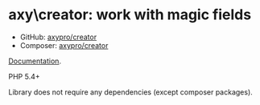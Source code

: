 # axy\creator: work with magic fields

* GitHub: [axypro/creator](https://github.com/axypro/creator)
* Composer: [axypro/creator](https://packagist.org/packages/axy/creator)

[Documentation](https://github.com/axypro/creator/blob/master/doc/README.md).

PHP 5.4+

Library does not require any dependencies (except composer packages).
